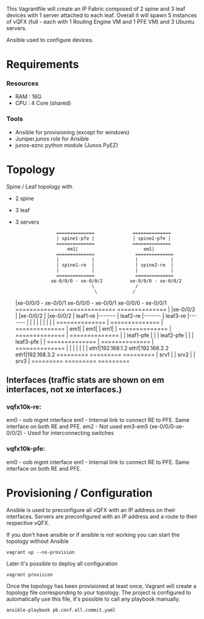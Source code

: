 
This Vagrantfile will create an IP Fabric composed of 2 spine and 3 leaf devices with 1 server attached to each leaf.
Overall it will spawn 5 instances of vQFX (full - each with 1 Routing Engine VM and 1 PFE VM) and 3 Ubuntu servers.

Ansible used to configure devices.

# Requirements
### Resources
 - RAM : 16G
 - CPU : 4 Core (shared)

### Tools
 - Ansible for provisioning (except for windows)
 - Juniper.junos role for Ansible
 - junos-eznc python module (Junos PyEZ)

# Topology

Spine / Leaf topology with
- 2 spine
- 3 leaf
- 3 servers

                     ==============              ==============
                     | spine1-pfe |              | spine2-pfe |
                     ==============              ==============
                         em1|                        em1|
                     ==============               ==============
                     |            |               |            |
                     | spine1-re  |               | spine2-re  |
                     |            |               |            |
                     ==============               ==============
                   xe-0/0/0 - xe-0/0/2          xe-0/0/0 - xe-0/0/2
                                  \               /                                                                                             
                                   \             /                                           
    |xe-0/0/0 - xe-0/0/1          xe-0/0/0 - xe-0/0/1          xe-0/0/0 - xe-0/0/1
      ==============               ==============               ==============
      |            |xe-0/0/2       |            |xe-0/0/2       |            |xe-0/0/2
      | leaf1-re   |-------        |  leaf2-re  |-------        |  leaf3-re  |-------
      |            |      |        |            |      |        |            |      |
      ==============      |        ==============      |        ==============      |
           em1|           |            em1|            |           em1|             |
      ==============      |        ==============      |        ==============      |
      | leaf1-pfe  |      |        | leaf2-pfe  |      |        | leaf3-pfe  |      |
      ==============      |        ==============      |        ==============      |
                          |                            |                            |
                          |                            |                            |
                      eth1|192.168.1.2             eth1|192.168.2.2             eth1|192.168.3.2
                      =========                    =========                    =========
                      | srv1  |                    | srv2  |                    | srv3  |
                      =========                    =========                    =========


## Interfaces (traffic stats are shown on em interfaces, not xe interfaces.)
### vqfx10k-re:
em0 - oob mgmt interface 
em1 - Internal link to connect RE to PFE. Same interface on both RE and PFE.
em2 - Not used
em3-em5 (xe-0/0/0-xe-0/0/2) - Used for interconnecting switches

### vqfx10k-pfe:
em0 - oob mgmt interface 
em1 - Internal link to connect RE to PFE. Same interface on both RE and PFE.

# Provisioning / Configuration

Ansible is used to preconfigure all vQFX with an IP address on their interfaces.
Servers are preconfigured with an IP address and a route to their respective vQFX.

If you don't have ansible or if ansible is not working you can start the topology without Ansible
```
vagrant up --no-provision
```

Later it's possible to deploy all configuration
```
vagrant provision
```

Once the topology has been provisioned at least once, Vagrant will create a topology file corresponding to your topology.
The project is configured to automatically use this file, it's possible to call any playbook manually.  
```
ansible-playbook pb.conf.all.commit.yaml
```

